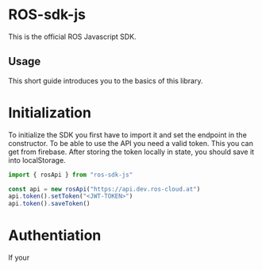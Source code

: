 # ROS-sdk-js

This is the official ROS Javascript SDK.

## Usage

This short guide introduces you to the basics of this library.

# Initialization

To initialize the SDK you first have to import it and set the endpoint in the constructor.
To be able to use the API you need a valid token. This you can get from firebase.
After storing the token locally in state, you should save it into localStorage.
```js
import { rosApi } from "ros-sdk-js"

const api = new rosApi("https://api.dev.ros-cloud.at")
api.token().setToken("<JWT-TOKEN>")
api.token().saveToken()
```

# Authentiation
If your 